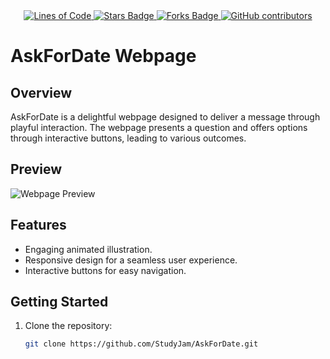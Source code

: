 <div align="center">
    <a href="https://github.com/StudyJam/AskForDate">
        <img src="https://sloc.xyz/github/StudyJam/AskForDate" alt="Lines of Code"/>
    </a>
    <a href="https://github.com/StudyJam/AskForDate">
        <img src="https://img.shields.io/github/stars/StudyJam/AskForDate" alt="Stars Badge"/>
    </a>
    <a href="https://github.com/StudyJam/AskForDate/network/members">
        <img src="https://img.shields.io/github/forks/StudyJam/AskForDate" alt="Forks Badge"/>
    </a>
    <a href="https://github.com/StudyJam/AskForDate/graphs/contributors">
        <img alt="GitHub contributors" src="https://img.shields.io/github/contributors/StudyJam/AskForDate?color=2b9348">
    </a>
</div>

# AskForDate Webpage

## Overview

AskForDate is a delightful webpage designed to deliver a message through playful interaction. The webpage presents a question and offers options through interactive buttons, leading to various outcomes.

## Preview

![Webpage Preview](https://i.postimg.cc/wTDG30TB/yes.gif)

## Features

- Engaging animated illustration.
- Responsive design for a seamless user experience.
- Interactive buttons for easy navigation.

## Getting Started

1. Clone the repository:

   ```bash
   git clone https://github.com/StudyJam/AskForDate.git
